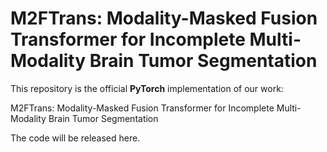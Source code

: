 # M2FTrans: Modality-Masked Fusion Transformer for Incomplete Multi-Modality Brain Tumor Segmentation

This repository is the official **PyTorch** implementation of our work:

M2FTrans: Modality-Masked Fusion Transformer for Incomplete Multi-Modality Brain Tumor Segmentation

The code will be released here.
